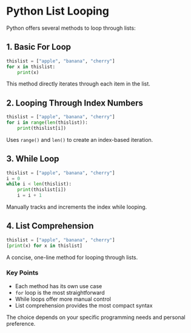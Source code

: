 # Python List Looping

Python offers several methods to loop through lists:

## 1. Basic For Loop
```python
thislist = ["apple", "banana", "cherry"]
for x in thislist:
    print(x)
```
This method directly iterates through each item in the list.

## 2. Looping Through Index Numbers
```python
thislist = ["apple", "banana", "cherry"]
for i in range(len(thislist)):
    print(thislist[i])
```
Uses `range()` and `len()` to create an index-based iteration.

## 3. While Loop
```python
thislist = ["apple", "banana", "cherry"]
i = 0
while i < len(thislist):
    print(thislist[i])
    i = i + 1
```
Manually tracks and increments the index while looping.

## 4. List Comprehension
```python
thislist = ["apple", "banana", "cherry"]
[print(x) for x in thislist]
```
A concise, one-line method for looping through lists.

### Key Points
- Each method has its own use case
- `for` loop is the most straightforward
- While loops offer more manual control
- List comprehension provides the most compact syntax

The choice depends on your specific programming needs and personal preference.